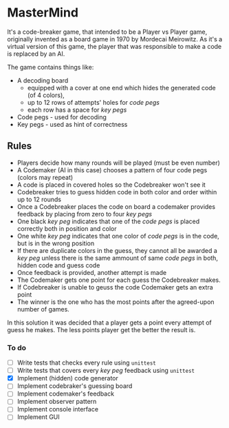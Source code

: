 # MasterMind
It's a code-breaker game, that intended to be a Player vs Player game, originally invented as a board game 
in 1970 by Mordecai Meirowitz. As it's a virtual version of this game, the player that was responsible to 
make a code is replaced by an AI.

The game contains things like:

 - A decoding board 
    - equipped with a cover at one end which hides the generated code (of 4 colors),
    - up to 12 rows of attempts' holes for *code pegs*
    - each row has a space for *key pegs* 
 - Code pegs - used for decoding
 - Key pegs - used as hint of correctness

## Rules
- Players decide how many rounds will be played (must be even number)
- A Codemaker (AI in this case) chooses a pattern of four code pegs (colors may repeat)
- A code is placed in covered holes so the Codebreaker won't see it
- Codebreaker tries to guess hidden code in both color and order within up to 12 rounds
- Once a Codebreaker places the code on board a codemaker provides feedback by placing from zero to four *key pegs*
- One black *key peg* indicates that one of the *code pegs* is placed correctly both in position and color
- One white *key peg* indicates that one color of *code pegs* is in the code, but is in the wrong position
- If there are duplicate colors in the guess, they cannot all be awarded a *key peg* unless there is 
the same ammount of same *code pegs* in both, hidden code and guess code
- Once feedback is provided, another attempt is made
- The Codemaker gets one point for each guess the Codebreaker makes.
- If Codebreaker is unable to geuss the code Codemaker gets an extra point
- The winner is the one who has the most points after the agreed-upon number of games.

In this solution it was decided that a player gets a point every attempt of guess he makes. The less points 
player get the better the result is.

### To do
- [ ] Write tests that checks every rule using `unittest`
- [ ] Write tests that covers every *key peg* feedback using `unittest`
- [x] Implement (hidden) code generator
- [ ] Implement codebraker's guessing board
- [ ] Implement codemaker's feedback
- [ ] Implement observer pattern
- [ ] Implement console interface
- [ ] Implement GUI